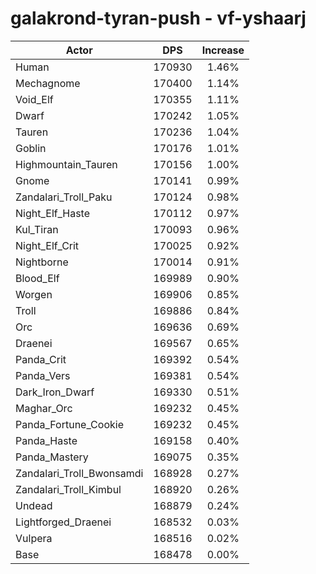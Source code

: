 # galakrond-tyran-push - vf-yshaarj
| Actor | DPS | Increase |
|---|:---:|:---:|
|Human|170930|1.46%|
|Mechagnome|170400|1.14%|
|Void_Elf|170355|1.11%|
|Dwarf|170242|1.05%|
|Tauren|170236|1.04%|
|Goblin|170176|1.01%|
|Highmountain_Tauren|170156|1.00%|
|Gnome|170141|0.99%|
|Zandalari_Troll_Paku|170124|0.98%|
|Night_Elf_Haste|170112|0.97%|
|Kul_Tiran|170093|0.96%|
|Night_Elf_Crit|170025|0.92%|
|Nightborne|170014|0.91%|
|Blood_Elf|169989|0.90%|
|Worgen|169906|0.85%|
|Troll|169886|0.84%|
|Orc|169636|0.69%|
|Draenei|169567|0.65%|
|Panda_Crit|169392|0.54%|
|Panda_Vers|169381|0.54%|
|Dark_Iron_Dwarf|169330|0.51%|
|Maghar_Orc|169232|0.45%|
|Panda_Fortune_Cookie|169232|0.45%|
|Panda_Haste|169158|0.40%|
|Panda_Mastery|169075|0.35%|
|Zandalari_Troll_Bwonsamdi|168928|0.27%|
|Zandalari_Troll_Kimbul|168920|0.26%|
|Undead|168879|0.24%|
|Lightforged_Draenei|168532|0.03%|
|Vulpera|168516|0.02%|
|Base|168478|0.00%|
